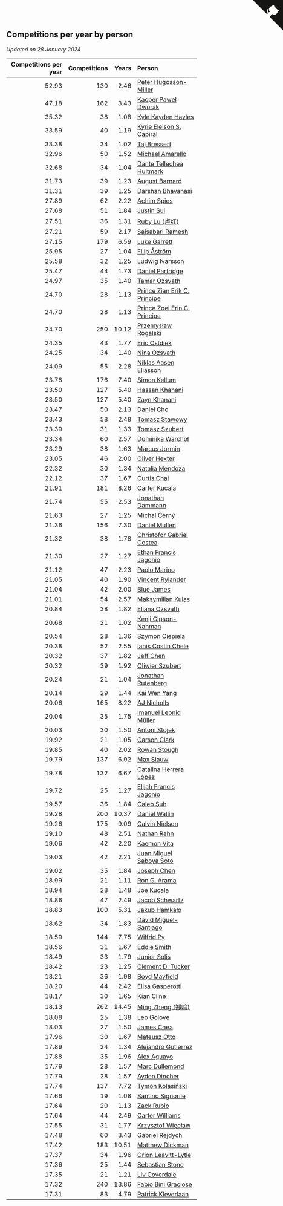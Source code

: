 ## Competitions per year by person

*Updated on 28 January 2024*

| Competitions per year | Competitions | Years | Person |
| ---: | ---: | ---: | :--- |
| 52.93 | 130 | 2.46 | [Peter Hugosson-Miller](https://www.worldcubeassociation.org/persons/2021HUGO01) |
| 47.18 | 162 | 3.43 | [Kacper Paweł Dworak](https://www.worldcubeassociation.org/persons/2020DWOR01) |
| 35.32 | 38 | 1.08 | [Kyle Kayden Hayles](https://www.worldcubeassociation.org/persons/2022HAYL02) |
| 33.59 | 40 | 1.19 | [Kyrie Eleison S. Capiral](https://www.worldcubeassociation.org/persons/2022CAPI02) |
| 33.38 | 34 | 1.02 | [Taj Bressert](https://www.worldcubeassociation.org/persons/2023BRES01) |
| 32.96 | 50 | 1.52 | [Michael Amarello](https://www.worldcubeassociation.org/persons/2022AMAR09) |
| 32.68 | 34 | 1.04 | [Dante Tellechea Hultmark](https://www.worldcubeassociation.org/persons/2023HULT01) |
| 31.73 | 39 | 1.23 | [August Barnard](https://www.worldcubeassociation.org/persons/2022BARN21) |
| 31.31 | 39 | 1.25 | [Darshan Bhavanasi](https://www.worldcubeassociation.org/persons/2022BHAV01) |
| 27.89 | 62 | 2.22 | [Achim Spies](https://www.worldcubeassociation.org/persons/2021SPIE01) |
| 27.68 | 51 | 1.84 | [Justin Sui](https://www.worldcubeassociation.org/persons/2022SUIJ01) |
| 27.51 | 36 | 1.31 | [Ruby Lu (卢红)](https://www.worldcubeassociation.org/persons/2022LURU01) |
| 27.21 | 59 | 2.17 | [Saisabari Ramesh](https://www.worldcubeassociation.org/persons/2021RAME01) |
| 27.15 | 179 | 6.59 | [Luke Garrett](https://www.worldcubeassociation.org/persons/2017GARR05) |
| 25.95 | 27 | 1.04 | [Filip Åström](https://www.worldcubeassociation.org/persons/2023ASTR01) |
| 25.58 | 32 | 1.25 | [Ludwig Ivarsson](https://www.worldcubeassociation.org/persons/2022IVAR01) |
| 25.47 | 44 | 1.73 | [Daniel Partridge](https://www.worldcubeassociation.org/persons/2022PART02) |
| 24.97 | 35 | 1.40 | [Tamar Ozsvath](https://www.worldcubeassociation.org/persons/2022OZSV04) |
| 24.70 | 28 | 1.13 | [Prince Zian Erik C. Principe](https://www.worldcubeassociation.org/persons/2022PRIN08) |
| 24.70 | 28 | 1.13 | [Prince Zoei Erin C. Principe](https://www.worldcubeassociation.org/persons/2022PRIN09) |
| 24.70 | 250 | 10.12 | [Przemysław Rogalski](https://www.worldcubeassociation.org/persons/2013ROGA02) |
| 24.35 | 43 | 1.77 | [Eric Ostdiek](https://www.worldcubeassociation.org/persons/2022OSTD01) |
| 24.25 | 34 | 1.40 | [Nina Ozsvath](https://www.worldcubeassociation.org/persons/2022OZSV03) |
| 24.09 | 55 | 2.28 | [Niklas Aasen Eliasson](https://www.worldcubeassociation.org/persons/2021ELIA01) |
| 23.78 | 176 | 7.40 | [Simon Kellum](https://www.worldcubeassociation.org/persons/2016KELL12) |
| 23.50 | 127 | 5.40 | [Hassan Khanani](https://www.worldcubeassociation.org/persons/2018KHAN26) |
| 23.50 | 127 | 5.40 | [Zayn Khanani](https://www.worldcubeassociation.org/persons/2018KHAN28) |
| 23.47 | 50 | 2.13 | [Daniel Cho](https://www.worldcubeassociation.org/persons/2021CHOD01) |
| 23.43 | 58 | 2.48 | [Tomasz Stawowy](https://www.worldcubeassociation.org/persons/2021STAW01) |
| 23.39 | 31 | 1.33 | [Tomasz Szubert](https://www.worldcubeassociation.org/persons/2022SZUB02) |
| 23.34 | 60 | 2.57 | [Dominika Warchoł](https://www.worldcubeassociation.org/persons/2021WARC01) |
| 23.29 | 38 | 1.63 | [Marcus Jormin](https://www.worldcubeassociation.org/persons/2022JORM01) |
| 23.05 | 46 | 2.00 | [Oliver Hexter](https://www.worldcubeassociation.org/persons/2022HEXT01) |
| 22.32 | 30 | 1.34 | [Natalia Mendoza](https://www.worldcubeassociation.org/persons/2022MEND24) |
| 22.12 | 37 | 1.67 | [Curtis Chai](https://www.worldcubeassociation.org/persons/2022CHAI02) |
| 21.91 | 181 | 8.26 | [Carter Kucala](https://www.worldcubeassociation.org/persons/2015KUCA01) |
| 21.74 | 55 | 2.53 | [Jonathan Dammann](https://www.worldcubeassociation.org/persons/2021DAMM01) |
| 21.63 | 27 | 1.25 | [Michal Černý](https://www.worldcubeassociation.org/persons/2022CERN03) |
| 21.36 | 156 | 7.30 | [Daniel Mullen](https://www.worldcubeassociation.org/persons/2016MULL04) |
| 21.32 | 38 | 1.78 | [Christofor Gabriel Costea](https://www.worldcubeassociation.org/persons/2022COST03) |
| 21.30 | 27 | 1.27 | [Ethan Francis Jagonio](https://www.worldcubeassociation.org/persons/2022JAGO03) |
| 21.12 | 47 | 2.23 | [Paolo Marino](https://www.worldcubeassociation.org/persons/2021MARI04) |
| 21.05 | 40 | 1.90 | [Vincent Rylander](https://www.worldcubeassociation.org/persons/2022RYLA01) |
| 21.04 | 42 | 2.00 | [Blue James](https://www.worldcubeassociation.org/persons/2022JAME01) |
| 21.01 | 54 | 2.57 | [Maksymilian Kulas](https://www.worldcubeassociation.org/persons/2021KULA02) |
| 20.84 | 38 | 1.82 | [Eliana Ozsvath](https://www.worldcubeassociation.org/persons/2022OZSV01) |
| 20.68 | 21 | 1.02 | [Kenji Gipson-Nahman](https://www.worldcubeassociation.org/persons/2023GIPS01) |
| 20.54 | 28 | 1.36 | [Szymon Ciepiela](https://www.worldcubeassociation.org/persons/2022CIEP01) |
| 20.38 | 52 | 2.55 | [Ianis Costin Chele](https://www.worldcubeassociation.org/persons/2021CHEL01) |
| 20.32 | 37 | 1.82 | [Jeff Chen](https://www.worldcubeassociation.org/persons/2022CHEN19) |
| 20.32 | 39 | 1.92 | [Oliwier Szubert](https://www.worldcubeassociation.org/persons/2022SZUB01) |
| 20.24 | 21 | 1.04 | [Jonathan Rutenberg](https://www.worldcubeassociation.org/persons/2023RUTE01) |
| 20.14 | 29 | 1.44 | [Kai Wen Yang](https://www.worldcubeassociation.org/persons/2022YANG19) |
| 20.06 | 165 | 8.22 | [AJ Nicholls](https://www.worldcubeassociation.org/persons/2015NICH04) |
| 20.04 | 35 | 1.75 | [Imanuel Leonid Müller](https://www.worldcubeassociation.org/persons/2022MULL02) |
| 20.03 | 30 | 1.50 | [Antoni Stojek](https://www.worldcubeassociation.org/persons/2022STOJ03) |
| 19.92 | 21 | 1.05 | [Carson Clark](https://www.worldcubeassociation.org/persons/2023CLAR02) |
| 19.85 | 40 | 2.02 | [Rowan Stough](https://www.worldcubeassociation.org/persons/2022STOU01) |
| 19.79 | 137 | 6.92 | [Max Siauw](https://www.worldcubeassociation.org/persons/2017SIAU02) |
| 19.78 | 132 | 6.67 | [Catalina Herrera López](https://www.worldcubeassociation.org/persons/2017LOPE31) |
| 19.72 | 25 | 1.27 | [Elijah Francis Jagonio](https://www.worldcubeassociation.org/persons/2022JAGO02) |
| 19.57 | 36 | 1.84 | [Caleb Suh](https://www.worldcubeassociation.org/persons/2022SUHC01) |
| 19.28 | 200 | 10.37 | [Daniel Wallin](https://www.worldcubeassociation.org/persons/2013WALL03) |
| 19.26 | 175 | 9.09 | [Calvin Nielson](https://www.worldcubeassociation.org/persons/2014NIEL03) |
| 19.10 | 48 | 2.51 | [Nathan Rahn](https://www.worldcubeassociation.org/persons/2021RAHN01) |
| 19.06 | 42 | 2.20 | [Kaemon Vita](https://www.worldcubeassociation.org/persons/2021VITA01) |
| 19.03 | 42 | 2.21 | [Juan Miguel Saboya Soto](https://www.worldcubeassociation.org/persons/2021SOTO01) |
| 19.02 | 35 | 1.84 | [Joseph Chen](https://www.worldcubeassociation.org/persons/2022CHEN16) |
| 18.99 | 21 | 1.11 | [Ron G. Arama](https://www.worldcubeassociation.org/persons/2022ARAM01) |
| 18.94 | 28 | 1.48 | [Joe Kucala](https://www.worldcubeassociation.org/persons/2022KUCA01) |
| 18.86 | 47 | 2.49 | [Jacob Schwartz](https://www.worldcubeassociation.org/persons/2021SCHW01) |
| 18.83 | 100 | 5.31 | [Jakub Hamkało](https://www.worldcubeassociation.org/persons/2018HAMK01) |
| 18.62 | 34 | 1.83 | [David Miguel-Santiago](https://www.worldcubeassociation.org/persons/2022MIGU02) |
| 18.59 | 144 | 7.75 | [Wilfrid Py](https://www.worldcubeassociation.org/persons/2016PYWI01) |
| 18.56 | 31 | 1.67 | [Eddie Smith](https://www.worldcubeassociation.org/persons/2022SMIT20) |
| 18.49 | 33 | 1.79 | [Junior Solis](https://www.worldcubeassociation.org/persons/2022SOLI03) |
| 18.42 | 23 | 1.25 | [Clement D. Tucker](https://www.worldcubeassociation.org/persons/2022TUCK09) |
| 18.21 | 36 | 1.98 | [Boyd Mayfield](https://www.worldcubeassociation.org/persons/2022MAYF01) |
| 18.20 | 44 | 2.42 | [Elisa Gasperotti](https://www.worldcubeassociation.org/persons/2021GASP01) |
| 18.17 | 30 | 1.65 | [Kian Cline](https://www.worldcubeassociation.org/persons/2022CLIN01) |
| 18.13 | 262 | 14.45 | [Ming Zheng (郑鸣)](https://www.worldcubeassociation.org/persons/2009ZHEN11) |
| 18.08 | 25 | 1.38 | [Leo Golove](https://www.worldcubeassociation.org/persons/2022GOLO02) |
| 18.03 | 27 | 1.50 | [James Chea](https://www.worldcubeassociation.org/persons/2022CHEA05) |
| 17.96 | 30 | 1.67 | [Mateusz Otto](https://www.worldcubeassociation.org/persons/2022OTTO01) |
| 17.89 | 24 | 1.34 | [Alejandro Gutierrez](https://www.worldcubeassociation.org/persons/2022GUTI09) |
| 17.88 | 35 | 1.96 | [Alex Aguayo](https://www.worldcubeassociation.org/persons/2022AGUA01) |
| 17.79 | 28 | 1.57 | [Marc Dullemond](https://www.worldcubeassociation.org/persons/2022DULL01) |
| 17.79 | 28 | 1.57 | [Ayden Dincher](https://www.worldcubeassociation.org/persons/2022DINC01) |
| 17.74 | 137 | 7.72 | [Tymon Kolasiński](https://www.worldcubeassociation.org/persons/2016KOLA02) |
| 17.66 | 19 | 1.08 | [Santino Signorile](https://www.worldcubeassociation.org/persons/2022SIGN01) |
| 17.64 | 20 | 1.13 | [Zack Rubio](https://www.worldcubeassociation.org/persons/2022RUBI10) |
| 17.64 | 44 | 2.49 | [Carter Williams](https://www.worldcubeassociation.org/persons/2021WILL06) |
| 17.55 | 31 | 1.77 | [Krzysztof Więcław](https://www.worldcubeassociation.org/persons/2022WIEC01) |
| 17.48 | 60 | 3.43 | [Gabriel Rejdych](https://www.worldcubeassociation.org/persons/2020REJD01) |
| 17.42 | 183 | 10.51 | [Matthew Dickman](https://www.worldcubeassociation.org/persons/2013DICK01) |
| 17.37 | 34 | 1.96 | [Orion Leavitt-Lytle](https://www.worldcubeassociation.org/persons/2022LEAV01) |
| 17.36 | 25 | 1.44 | [Sebastian Stone](https://www.worldcubeassociation.org/persons/2022STON09) |
| 17.35 | 21 | 1.21 | [Liv Coverdale](https://www.worldcubeassociation.org/persons/2022COVE02) |
| 17.32 | 240 | 13.86 | [Fabio Bini Graciose](https://www.worldcubeassociation.org/persons/2010GRAC02) |
| 17.31 | 83 | 4.79 | [Patrick Kleverlaan](https://www.worldcubeassociation.org/persons/2019KLEV01) |


<a href="https://github.com/jonatanklosko/wca_statistics" class="github-corner" aria-label="View source on Github"><svg width="80" height="80" viewBox="0 0 250 250" style="fill:#151513; color:#fff; position: absolute; top: 0; border: 0; right: 0;" aria-hidden="true"><path d="M0,0 L115,115 L130,115 L142,142 L250,250 L250,0 Z"></path><path d="M128.3,109.0 C113.8,99.7 119.0,89.6 119.0,89.6 C122.0,82.7 120.5,78.6 120.5,78.6 C119.2,72.0 123.4,76.3 123.4,76.3 C127.3,80.9 125.5,87.3 125.5,87.3 C122.9,97.6 130.6,101.9 134.4,103.2" fill="currentColor" style="transform-origin: 130px 106px;" class="octo-arm"></path><path d="M115.0,115.0 C114.9,115.1 118.7,116.5 119.8,115.4 L133.7,101.6 C136.9,99.2 139.9,98.4 142.2,98.6 C133.8,88.0 127.5,74.4 143.8,58.0 C148.5,53.4 154.0,51.2 159.7,51.0 C160.3,49.4 163.2,43.6 171.4,40.1 C171.4,40.1 176.1,42.5 178.8,56.2 C183.1,58.6 187.2,61.8 190.9,65.4 C194.5,69.0 197.7,73.2 200.1,77.6 C213.8,80.2 216.3,84.9 216.3,84.9 C212.7,93.1 206.9,96.0 205.4,96.6 C205.1,102.4 203.0,107.8 198.3,112.5 C181.9,128.9 168.3,122.5 157.7,114.1 C157.9,116.9 156.7,120.9 152.7,124.9 L141.0,136.5 C139.8,137.7 141.6,141.9 141.8,141.8 Z" fill="currentColor" class="octo-body"></path></svg></a><style>.github-corner:hover .octo-arm{animation:octocat-wave 560ms ease-in-out}@keyframes octocat-wave{0%,100%{transform:rotate(0)}20%,60%{transform:rotate(-25deg)}40%,80%{transform:rotate(10deg)}}@media (max-width:500px){.github-corner:hover .octo-arm{animation:none}.github-corner .octo-arm{animation:octocat-wave 560ms ease-in-out}}</style>
